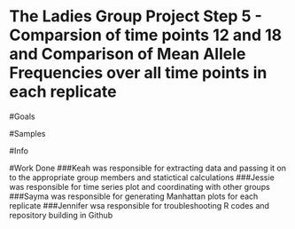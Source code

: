 # The Ladies Group Project Step 5 - Comparsion of time points 12 and 18 and Comparison of Mean Allele Frequencies over all time points in each replicate

#Goals

#Samples


#Info


#Work Done
###Keah was responsible for extracting data and passing it on to the appropriate group members and statictical calculations
###Jessie was responsible for time series plot and coordinating with other groups
###Sayma was responsible for generating Manhattan plots for each replicate
###Jennifer wsa responsible for troubleshooting R codes and repository building in Github
